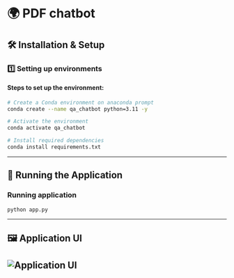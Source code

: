 # 🌍 PDF chatbot

## 🛠 Installation & Setup

### 1️⃣ Setting up **environments**

#### Steps to set up the environment:

```sh
# Create a Conda environment on anaconda prompt
conda create --name qa_chatbot python=3.11 -y

# Activate the environment
conda activate qa_chatbot

# Install required dependencies
conda install requirements.txt
```
---

## 🚀 Running the Application

### Running application
```
python app.py
```
---
## 🖼️ Application UI
![Application UI](images/UI_chatbot_gradio.png)
---
